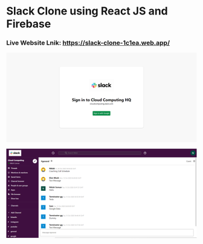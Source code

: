 # Slack Clone using React JS and Firebase

### Live Website Lnik: https://slack-clone-1c1ea.web.app/

![Title-image](https://github.com/nitish1310/slack-clone/blob/master/public/slack-clone1.png)

![Title-image](https://github.com/nitish1310/slack-clone/blob/master/public/slack-clone2.PNG)
